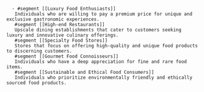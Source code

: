       - #segment [[Luxury Food Enthusiasts]]
       Individuals who are willing to pay a premium price for unique and exclusive gastronomic experiences.
       #segment [[High-end Restaurants]]
       Upscale dining establishments that cater to customers seeking luxury and innovative culinary offerings.
       #segment [[Specialty Food Stores]]
       Stores that focus on offering high-quality and unique food products to discerning customers.
       #segment [[Gourmet Food Connoisseurs]]
       Individuals who have a deep appreciation for fine and rare food items.
       #segment [[Sustainable and Ethical Food Consumers]]
       Individuals who prioritize environmentally friendly and ethically sourced food products.


